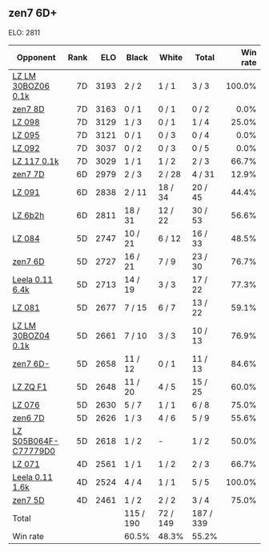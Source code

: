 ## zen7 6D+ ##

ELO: 2811

Opponent | Rank | ELO | Black | White | Total | Win rate
---------|-----:|----:|-------|-------|-------|-------:
[LZ LM 30BOZ06 0.1k](LZ%20LM%2030BOZ06%200.1k.md) | 7D | 3193 | 2 / 2 | 1 / 1 | 3 / 3 | 100.0%
[zen7 8D](zen7%208D.md) | 7D | 3163 | 0 / 1 | 0 / 1 | 0 / 2 | 0.0%
[LZ 098](LZ%20098.md) | 7D | 3129 | 1 / 3 | 0 / 1 | 1 / 4 | 25.0%
[LZ 095](LZ%20095.md) | 7D | 3121 | 0 / 1 | 0 / 3 | 0 / 4 | 0.0%
[LZ 092](LZ%20092.md) | 7D | 3037 | 0 / 2 | 0 / 3 | 0 / 5 | 0.0%
[LZ 117 0.1k](LZ%20117%200.1k.md) | 7D | 3029 | 1 / 1 | 1 / 2 | 2 / 3 | 66.7%
[zen7 7D](zen7%207D.md) | 6D | 2979 | 2 / 3 | 2 / 28 | 4 / 31 | 12.9%
[LZ 091](LZ%20091.md) | 6D | 2838 | 2 / 11 | 18 / 34 | 20 / 45 | 44.4%
[LZ 6b2h](LZ%206b2h.md) | 6D | 2811 | 18 / 31 | 12 / 22 | 30 / 53 | 56.6%
[LZ 084](LZ%20084.md) | 5D | 2747 | 10 / 21 | 6 / 12 | 16 / 33 | 48.5%
[zen7 6D](zen7%206D.md) | 5D | 2727 | 16 / 21 | 7 / 9 | 23 / 30 | 76.7%
[Leela 0.11 6.4k](Leela%200.11%206.4k.md) | 5D | 2713 | 14 / 19 | 3 / 3 | 17 / 22 | 77.3%
[LZ 081](LZ%20081.md) | 5D | 2677 | 7 / 15 | 6 / 7 | 13 / 22 | 59.1%
[LZ LM 30BOZ04 0.1k](LZ%20LM%2030BOZ04%200.1k.md) | 5D | 2661 | 7 / 10 | 3 / 3 | 10 / 13 | 76.9%
[zen7 6D-](zen7%206D-.md) | 5D | 2658 | 11 / 12 | 0 / 1 | 11 / 13 | 84.6%
[LZ ZQ F1](LZ%20ZQ%20F1.md) | 5D | 2648 | 11 / 20 | 4 / 5 | 15 / 25 | 60.0%
[LZ 076](LZ%20076.md) | 5D | 2630 | 5 / 7 | 1 / 1 | 6 / 8 | 75.0%
[zen6 7D](zen6%207D.md) | 5D | 2626 | 1 / 3 | 4 / 6 | 5 / 9 | 55.6%
[LZ S05B064F-C77779D0](LZ%20S05B064F-C77779D0.md) | 5D | 2618 | 1 / 2 | - | 1 / 2 | 50.0%
[LZ 071](LZ%20071.md) | 4D | 2561 | 1 / 1 | 1 / 2 | 2 / 3 | 66.7%
[Leela 0.11 1.6k](Leela%200.11%201.6k.md) | 4D | 2524 | 4 / 4 | 1 / 1 | 5 / 5 | 100.0%
[zen7 5D](zen7%205D.md) | 4D | 2461 | 1 / 2 | 2 / 2 | 3 / 4 | 75.0%
Total | | | 115 / 190 | 72 / 149 | 187 / 339 | 
Win rate| | | 60.5% | 48.3% | 55.2% | 

